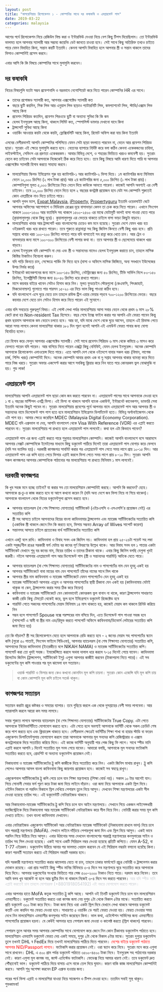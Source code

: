 ```yaml
---
layout: post
title: "মালয়েশিয়ায় রিলোকেশন ১ - কোম্পানির সাথে দর কষাকষি ও এমপ্লয়মেন্ট পাস"
date: 2019-03-22
categories: malaysia
---
```

আগের পর্বে রিলোকেশন নিয়ে রেজিউম বিল্ড করা ও ইন্টারভিউ দেওয়া নিয়ে বেশ কিছু টিপস দিয়েছিলাম। তো ইন্টারভিউ ভালমত হলে আপনার স্যালারী আর সম্ভাব্য জয়েনিং ডেট জানতে চাওয়া হবে। সেই সাথে কিছু অতিরিক্ত তথ্যও চাইতে পারে যেমন বিবাহিত কিনা, সন্তান কয়টি ইত্যাদি। কেননা আপনি বিবাহিত হলে আপনার স্ত্রী ও সন্তান থাকলে তাদের ভিসাও কোম্পানিই প্রসেস করবে।

এবার আসি কি কি বিষয়ে কোম্পানির সাথে মুলামুলি করবেন।

## দর কষাকষি

নিচের বিষয়গুলি যতটা সম্ভব প্রফেশনালি ও ভদ্রভাবে নেগোশিয়েট করে নিতে পারেন কোম্পানির HR এর সাথে।

* তাদের প্রপোজড স্যালারী কত, আপনার এক্সপেক্টেড স্যালারী কত
* বছরে ছুটি কয়দিন, সিক লিভ আর এনুয়াল লিভ ছাড়াও প্যাটারনিটি লিভ, কমপ্যাশনেট লিভ, স্টাডি/এক্সাম লিভ আছে কিনা
* প্রবেশন পিরিয়ড কতদিন, প্রবেশন পিরওডে ছুটি বা অন্যান্য সুবিধা কি কি কম
* হেলথ ইনসুরেন্স আছে কিনা, থাকলে লিমিট কত, স্পেশালিস্ট ডাক্তার দেখানো যাবে কিনা
* ট্রান্সপোর্ট সুবিধা আছে কিনা
* ওয়ার্কিং আওয়ার কয়টা থেকে কয়টা, ফ্লেক্সিবলিটি আছে কিনা, রিমোট অফিস করা যায় কিনা ইত্যাদি

এসবের বেশীরভাগই আপনি কোম্পানির পলিসিতে যেমন সেটা ছাড়া বদলাতে পারবেন না, বেতন আর প্রবেশন পিরিয়ড ছাড়া। সুতরাং এই ক্ষেত্রে মুলামুলি করতে হবে। বেতনের ব্যাপারে নির্দিষ্ট করে বলা কঠিন কেননা একেকজনের চাহিদা, লাইফস্টাইল, সেভিংস এর প্রবণতা একেকরকম। আবার বিভিন্ন দেশে, ও শহরের ভিত্তিতে খরচও কমবেশী হয়। সুতরাং বেতন কত চাইবেন সেটা আপনাকে নিজেকেই ঠিক করে নিতে হবে। তবে কিছু বিষয়ে আমি ধারণা দিতে পারি যা আপনার এক্সপেক্টেড স্যালারী হিসাব করতে সাহায্য করবে।

* মালয়েশিয়ায় স্কিলড ইমিগ্রেশন শুরু হয় ক্যাটাগরি-১ আর ক্যাটাগরি-২ ভিসা দিয়ে। ১ম ক্যাটাগরির জন্য মিনিমাম বেতন ১০,০০০ রিংগিত (২ লাখ টাকা প্রায়) আর ২য় ক্যাটাগরির জন্য ৫,০০০ রিংগিত (১ লাখ টাকা প্রায়)। কোম্পানিগুলা মূলত ৫,০০০ রিংগিতের নিচে বেতন দিয়ে কাউকে আনতে পারেনা। কাজেই আপনি অবশ্যই এর বেশী চাইবেন। তবে ১০,০০০ রিংগিত বেতন দিতে হলে ২ বছরের কনট্রাক্ট প্রয়োজন হবে যেটা সব কোম্পানি শুরুতেই কোন এমপ্লয়ীকে নাও দিতে চাইতে পারে।
* আপনি গুগল ম্যাপ, [Expat Malaysia](https://www.expat.com/forum/viewforum.php?id=193), [iProperty](https://www.iproperty.com.my), [Propertyguru](https://www.propertyguru.com.my) ইত্যাদি ওয়েবসাইট ঘেটে আপনার অফিসের আশেপাশে ও মিডিয়াম রেঞ্জের দূরে বাসাভাড়া কেমন তা চেক করে নিতে পারেন। এখানে সিংগেল থাকলে ১০০০-১৫০০ আর ফ্যামিলি সহ থাকলে ১৫০০-২৫০০ এর মাঝে মোটামুটি ভালই বাসা পাওয়া যেতে পারে (কুয়ালালুমপুর থেকে কিছু দূরে)। কুয়ালালুমপুর এর ভেতরে থাকতে চাইলে বাসা ভাড়া কিছুটা বাড়বে।
* মালয়েশিয়ায় খাবার আর ট্রান্সপোর্ট খরচ বাংলাদেশের চেয়েও কম মনে হয়েছে। সুতরাং দেশে যেমন খরচ হত ওইরকমই খরচ ধরে রাখতে পারেন। তবে শুরুতে রান্নাবান্না সহ কিছু জিনিস কিনতে বেশী কিছু খরচ হবে। প্রতি সপ্তাহে খাবার খরচ ১০০-২০০ রিংগিত লাগতে পারে যদি বাসাতেই সব রান্না করে খেতে চান। আর ট্রেন ও বাসভাড়ার জন্য মাসে ১০০-৩০০ রিংগিতের বেশী লাগার কথা না। তবে আপনার স্ত্রী ও ছেলেমেয়ে থাকলে খরচ বাড়বে।
* হেলথ ইনসুরেন্স যদি কোম্পানি না দেয় এবং স্ত্রী ও সন্তানদের নামেও হেলথ ইনসুরেন্স করাতে চান, তাহলে মাসিক কিস্তির টাকাটাও বিবেচনা করুন।
* যদি গাড়ি কিনতে চান, সেক্ষেত্রে পার্কিং ফি দিতে হবে (বাসা ও অফিসে মাসিক কিস্তিতে, অন্য সবখানে ইউসেজের উপর নির্ভর করে)
* ইন্টারনেট কানেকশনের জন্য মাসে ১০০-১৫০ রিংগিত, নেটফ্লিক্সের জন্য ৫০ রিংগিত, টিভি সার্ভিস নিলে ৮০-১৫০ রিংগিত, ইলেক্ট্রিসিটি বিলের জন্য ৪০-৫০ রিংগিত ধরে রাখতে পারেন।
* মাসে কয়বার বাইরে খাবেন সেটাও হিসাব করে নিন। মূলত ফুডচেইন স্টোরগুলো (কেএফসি, পিৎজাহাট, মিকডোনাল্ডস) গুলোতে পার পারসন ১৫-২০ এর নিচে ভাল কিছু পাওয়া কঠিন হবে।
* যদি বাংলাদেশে এসে ঘুরে যেতে চান তাহলে রাউন্ড ট্রিপ এয়ার ফেয়ার পড়বে ৭০০-১২০০ রিংগিতের ভেতর। বছরে কয়বার দেশে যেতে চান সেটাও হিসাব করে নিতে পারেন এই সুযোগে।

এবার বলি সবচেয়ে গুরুত্বপূর্ণ বিষয়। এই পোস্ট লেখা পর্যন্ত মালয়েশিয়ায় আসা সবার বেতন থেকে প্রথম ৬ মাস ২৮% কেটে রাখা হয় Non-resident Tax হিসেবে। বছর শেষে ট্যাক্স ফাইল করার পর আপনি এটা ফেরত পাবেন কিন্তু প্রথম ছয়মাস আপনাকে কম বেতনে চলতে হবে। আর হ্যা, যদি মাঝে দেশে থেকে ঘুরে আসেন, তাহলে এই রিফান্ড পেতে আরো সময় লাগবে কেননা মালয়েশিয়া থাকার ১৮০ দিন পূরণ হলেই আপনি এই এমাউন্ট ফেরত পাবার জন্য যোগ্য বিবেচিত হবেন।

তো হিসাব করে ফেলুন আপনার এক্সপেক্টেড স্যালারী। সেই সাথে প্রবেশন পিরিয়ড ৬ মাস থেকে কমিয়ে ৩ মাসও করে ফেলতে পারেন যদি পারেন। আর বাগিয়ে নিতে পারেন এক্সট্রা কিছু বেনিফিট, যেমন হেলথ ইনসুরেন্স। অনেক কোম্পানি আপনাকে রিলোকেশন এলাওয়েন্স দিতে পারে। এতে আপনি দেশ থেকে ওইদেশে যাবার সকল খরচ (বিমান, লাগেজ চার্জ, শিপিং খরচ) কোম্পানিই দিবে। অনেক কোম্পানি আবার প্রথম এক বা দু সপ্তাহ আপনার থাকার ব্যাবস্থা করে দিতে পারে নিজ খরচে। সুতরাং অফার একসেপ্ট করার আগে সবকিছু ক্লিয়ার করে নিন যাতে পরে কোনরকম ভুল বোঝাবুঝি না হয়। গুড লাক!

## এমপ্লয়মেন্ট পাস

মালয়েশিয়ায় আপনি এমপ্লয়মেন্ট পাস ছাড়া কোন জব করতে পারবেন না। এমপ্লয়মেন্ট পাসের সাথে আপনাকে দেওয়া হবে ১ বা ২ বছরের মাল্টিপল এনট্রি ভিসা। এই ভিসা না থাকলে আপনি ব্যাংক একাউন্ট, ইন্টারনেট কানেকশন, ডাক্তারি সেবা ইত্যাদি অনেক কিছুই পাবেন না। সুতরাং মালয়েশিয়ায় প্রবেশের পূর্বে আপনার নামে এমপ্লয়মেন্ট পাস আর আপনার স্ত্রী ও সন্তানদের নামে ডিপেন্ডেন্ট পাস পাশ হতে হবে মালয়েশিয়ান ইমিগ্রেশন ডিপার্টমেন্ট হতে। বিভিন্ন অর্গানাইজেশন থেকে এটা পাশ হয়। আমার ক্ষেত্রে করেছিল MDEC (Malaysia Digital Economy Corporation). MDEC যদি এপ্রুভাল না দেয়, আপনি বাংলাদেশ থেকে Visa With Reference (VDR) এর এপ্লাই করতে পারবেন না। সুতরাং মালয়েশিয়ায় পা রাখতে হলে এমপ্লয়মেন্ট পাস লাগবেই। কথা হল এটা কিভাবে পাবেন?

এমপ্লয়মেন্ট পাস এর জন্য এপ্লাই করতে পারে শুধুমাত্র মালয়েশিয়ান কোম্পানি। কাজেই আপনি বাংলাদেশে বসে আরামসে আপনার নেক্সট কোম্পানিকে ইমেইলের মাধ্যমে কিছু ডকুমেন্ট পাঠিয়ে দিলেই তারা এমপ্লয়মেন্ট পাস যোগাড় করে ফেলবে (যদি সব ভ্যালিড হয়)। দরকারী কাগজপত্র সাবমিট করার পর এমপ্লয়মেন্ট পাস পেতে সময় লাগে প্রায় ১০-১৫ দিন। আর এমপ্লয়মেন্ট পাস এর কপি হাতে পেয়ে ভিসার এপ্লাই করলে ভিসা পেতে সময় লাগে প্রায় ৮-১০ দিন। সুতরাং আপনি সকল কাগজপত্র আপনার কোম্পানিকে পাঠানোর পর মালয়েশিয়ায় পা রাখতে মিনিমাম ১ মাস লাগবেই।

## দরকারী কাগজপত্র

কি খুব সহজ মনে হচ্ছে তাইনা? যা করার সব তো মালয়েশিয়ান কোম্পানিই করছে। আপনি কি করবেন? হেহে। আপনাকে প্র-চু-র কাজ করতে হবে যা আগে কখনো করেন নি (যদি অন্য দেশে জব ভিসা নিয়ে না গিয়ে থাকেন)। আপনাকে বাংলাদেশ থেকে নিচের ডকুমেন্টগুলা প্রসেস করতে হবে।

* আপনার ব্যাচেলরস (বা শেষ শিক্ষাগত যোগ্যতার) সার্টিফিকেট (এইচএসসি ও এসএসসি'র প্রয়োজন নেই) এর সত্যায়িত কপি
* স্ত্রী সহ আসতে চাইলে আপনাদের বিয়ের বাংলা কাবিননামার ট্রান্সলেশন এবং ম্যারেজ সার্টিফিকেটের সত্যায়িত কপি (একাধিক স্ত্রী থাকলে জেনে নিন কি করতে হবে, ভিসায় সম্ভবত Array of Wives সাপোর্ট করেনা)
* সন্তানসহ আসতে চাইলে প্রত্যেকের বার্থ সার্টিফিকেটের সত্যায়িত কপি

এখানে একটু বলে রাখি। কাবিননামা ও বিবাহ সনদ এক জিনিস নয়। কাবিননামা হল প্রায় ২৫-২৬টা পয়েন্ট সহ লম্বা একটা সবুজ/নীল রঙের সরকারী ফর্ম যেটায় বর কনের পূর্ণ বিবরণের উল্লেখ থাকে। আর বিবাহ সনদ হল ১ পাতার একটা সার্টিফিকেট যেখানে শুধু বর কনের নাম, বিয়ের তারিখ ও তাদের ঠিকানা থাকে। এবার কিছু জিনিস বলছি যেগুলা খুবই জরুরী। নইলে আপনার এমপ্লয়মেন্ট পাস আর ডিপেন্ডেন্ট পাস (স্ত্রী ও সন্তানদের পারমিট) আটকে যেতে পারে।

* আপনার ব্যাচেলরস (বা শেষ শিক্ষাগত যোগ্যতার) সার্টিফিকেটের নাম ও পাসপোর্টের নাম যেন হুবহু একই হয়
* আপনার সার্টিফিকেটে বাবা মায়ের নাম যেন পাসপোর্টে তাঁদের নামের সাথে মিল থাকে
* আপনার স্ত্রীর নাম কাবিননামা ও ম্যারেজ সার্টিফিকেটে যেমন পাসপোর্টেও যেন হুবহু একই হয়
* ম্যারেজ সার্টিফিকেটে আপনার এড্রেস ও আপনার পাসপোর্টের স্থায়ী ঠিকানা যেন একই হয় (কাবিননামায় যেটাই থাকুক না কেন, ট্রান্সলেশন করার সময় ঠিক করে নিয়েন)
* কাবিননামা ও ম্যারেজ সার্টিফিকেটে যেন কোনভাবেই কোনরকম ভুল বানান না থাকে, কারণ ট্রান্সলেশন সাধারণত কাজী রেডি কিছু টেমপ্লেট থেকেই করে, ভুল হলে ইমিগ্রেশনে ডকুমেন্ট রিজেক্টেড হবে
* পারমিট পেতে সকলের পাসপোর্টের মেয়াদ মিনিমাম ১৪ মাস থাকতে হয়, কাজেই মেয়াদ কম থাকলে রিনিউ করিয়ে নিন
* সম্ভব হলে পাসপোর্টে Spouse বক্সে পরষ্পরের নাম বসিয়ে দিন, এতে ডিপেন্ডেন্ট পাস পাওয়া সহজ হবে (পাসপোর্ট এ স্বামী বা স্ত্রীর নাম এড/রিমুভ করতে পাসপোর্ট অফিসে কাবিননামা/ডিভোর্স লেটারের সত্যায়িত কপি জমা দিতে হয়)

তো কি দাঁড়াল? স্ত্রী সহ রিলোকেশনে যেতে হলে আপনাকে রেডি করতে হবে - ২ জনের মেয়াদ সহ পাসপোর্টের স্ক্যান কপি (পুরো ৫০ পাতাই, সিংগেল ফাইলে পিডিএফ), আপনার ব্যাচেলরস (বা শেষ শিক্ষাগত যোগ্যতার) সত্যায়িত কপি, আপনাদের বিয়ের কাবিননামা (ইংরেজীতে বলে NIKAH NAMA) ও ম্যারেজ সার্টিফিকেটের সত্যায়িত কপি। পাসপোর্ট করা তো খুবই সহজ। ইমার্জেন্সিতে করলে অথবা দালাল ধরে করলে ৭-১৫ দিনেই পেয়ে যাবেন। কাবিননামা রিলেটেড জিনিস (ট্রান্সলেশন, সার্টিফিকেট ইসু) এগুলা আপনার কাজীই করবেন (টাকাপয়সা নিতে পারে)। এই সব ডকুমেন্টের মূল কপি পাওয়ার পর মূল ঝামেলা হল সত্যায়ন।

> ওয়ার্ক পারমিট ও ভিসার জন্য কেও কখনো কোনদিন মূল কপি চায়না। সুতরাং কোন এজেন্সি যদি মূল কপি চায় বা কোন কোম্পানি মূল কপি চাইলে সতর্ক থাকুন।

## কাগজপত্র সত্যায়ন

সত্যায়ন করাটা প্রচুর কষ্টকর ও সময়ের ব্যাপার। তবে গুছিয়ে করলে এক থেকে দুসপ্তাহের বেশী সময় লাগবেনা। আর প্যারালালি করলে আরো কম সময় লাগবে।

সবার শুরুতে লাগবে আপনার ব্যাচেলরস (বা শেষ শিক্ষাগত যোগ্যতার) সার্টিফিকেটের True Copy. এটা পেতে আপনাকে ইউনিভার্সিটিতে যোগাযোগ করতে হবে। এটা পেতে হলে অবশ্যই আপনাকে ভার্সিটি থেকে সকল ক্রেডিট শেষ করে পাশ করতে হবে এবং ক্লিয়ারেন্স থাকতে হবে। বেশীরভাগ ক্ষেত্রেই ভার্সিটির শিক্ষা শাখা বা হায়ার স্টাডি বা ফরেন এজুকেশন ডিপার্টমেন্টগুলায় যোগাযোগ করলে তারা আপনাকে আপনার মূল সনদের কপি রেজিস্ট্রারার ও এক্সাম কনট্রোলারকে দিয়ে সত্যায়িত করিয়ে দিবে। এই কাজে ভার্সিটি অনুযায়ী পার পেজ কিছু ফি লাগে। সাথে স্পীড মানি এপ্লাই করলে আপনি ১ দিনেই সত্যায়িত মূল সনদ পেয়ে যাবেন। আবারো বলছি, আপনাকে মূল সনদের ফটোকপি সত্যায়িত করতে হবে, গ্রেডশিট বা অন্যান্য ডকুমেন্টস প্রয়োজন নেই।

নিকাহনামা ও ম্যারেজ সার্টিফিকেটের ট্রু কপি কাজীকে দিয়ে সত্যায়িত করে নিন। একটা জিনিস মাথায় রাখুন। ট্রু কপি পেলেও আপনার আসল বাংলা কাবিননামা কিছু জায়গায় প্রয়োজন হবে। কাজেই সব স্বযত্নে রাখুন।

এজুকেশনাল সার্টিফিকেটের ট্রু কপি পেয়ে চলে যান শিক্ষা মন্ত্রণালয়ে (শিক্ষা বোর্ড নয়)। সকাল ১০ টার আগেই যান। গিয়ে সোনালী সেবার ফর্ম পূরণ করে টাকা জমা দিয়ে লাইনে দাঁড়ান। ওরা জমা নিয়ে আপনাকে একটা স্লিপ দিবে। ওইদিন বিকালে বা পরদিন বিকালে স্লিপ দেখিয়ে পেপারস তুলে নিয়ে আসুন। দেখবেন শিক্ষা মন্ত্রণালয়ের একটা সীল দেওয়া হয়েছে তারিখ সহ। এই ডকুমেন্টটি নোটারাইজড থাকবে।

 আর নিকাহনামা-ম্যারেজ সার্টিফিকেটের ট্রু কপি নিয়ে চলে যান আইন মন্ত্রণালয়ে। সেখানে গিয়ে একজন লাইসেন্সধারী ম্যাজিস্ট্রেটকে দিয়ে নিকাহনামা আর ম্যারেজ সার্টিফিকেট নোটারাইজড করে সীল নিয়ে নিন। নোটারী করার সময় মূল কপি দেখতে চাইবে। তখন বাংলা কাবিননামা দেখাবেন।

এবার নোটারাইজড এজুকেশন সার্টিফিকেট আর নোটারাইজড ম্যারেজ সার্টিফিকেট (নিকাহনামা রাখলে ভাল) নিয়ে চলে যান পররাষ্ট্র মন্ত্রণালয়ে (MoFA). সেখানে লাইনে দাঁড়িয়ে পেপারগুলা জমা দিন এবং স্লিপ নিয়ে আসুন। একই ভাবে পরদিন গিয়ে উঠিয়ে নিয়ে আসুন। এবার উঠানোর সময় দেখবেন বাংলাদেশের পররাষ্ট্র মন্ত্রণালয়ের কনসুলারের সাইন ও তারিখ সহ সিল দেওয়া হয়েছে। একই সাথে একটি সিরিয়াল নম্বর দেওয়া হয়েছে প্রতিটি কপিতে। যেমন A-52, বা T-77 এইরকম। ডকুমেন্টস উঠিয়ে আনার পর ভালমত খেয়াল করবেন যে এই সিরিয়াল নম্বরটা বসানো হয়েছৈ কিনা। কারণ পরবর্তী সত্যায়ন করতে এই সিরিয়াল নম্বরটি দরকার হবে।

যদি সরকারী মন্ত্রণালয়ে সত্যায়িত করার ঝামেলায় যেতে না চান, তাহলে ঢাকার ফার্মগেটে প্রচুর নোটারী ও ট্রান্সলেশন করার দোকান রয়েছে। এরা প্রায় সবাইই কিছু স্পীড মানির বিনিময়ে ৩-৪ দিনে সব মন্ত্রণালয়ে ঘুরে সত্যায়িত করে আপনাকে দিয়ে দিবে। আপনার ডকুমেন্টের সংখ্যার ভিত্তিতে পার পেজ ৫০০-২০০০ টাকাও নিতে পারে। দরদাম করে নিবেন। তবে আমি বলব খুব আর্জেন্ট না হলে আর ছুটির দিন না থাকলে নিজেই ৩-৪ দিনে সব করতে পারবেন। <span style="color: #c2c6cc">আর যদি স্পীড মানি এপ্লাই করতেই চান তাহলে মোশাররফ (+8801918054192) এই নম্বরে যোগাযোগ করতে পারেন।</span>

এবার আপনার হাতে MoFA কতৃক সত্যায়িত ট্রু কপি আছে। আপনি ওই তিনটি ডকুমেন্ট নিয়ে চলে যান মালয়েশিয়ান এমব্যাসীতে। ডকুমেন্ট সত্যায়িত করতে ওরা কাগজ জমা নেয় দুপুর ২টা থেকে বিকাল ৫টার মাঝে। সত্যায়িত করতে প্রতি ডকুমেন্ট ৩০০ টাকা করে নিবে। টাকা জমা নিয়ে ওরা একটা স্লিপ দিবে যেখানে লেখা থাকবে আপনার ডকুমেন্ট কতটি এবং কয়দিন পর ফেরত দেওয়া হবে। সাধারণত ৫ ওয়ার্কিং ডে পরই ফেরত দেওয়া হয়। ফেরত নেওয়ার সময় দেখে নিন মালয়েশিয়ান এমব্যাসীর কনসুলার সাইন করেছেন কিনা। ভাল কথা, এটেস্টেশন সার্ভিসের জন্য এমব্যাসীতে পাসপোর্টের প্রয়োজন হয়না। যে কেউই আপনার হয়ে পেপারস জমা দেওয়া ও কালেক্ট করতে (স্লিপ থাকলে) পারবেন।

পেপারস তুলে আনার সময় আপনার কোম্পানির সাথে যোগাযোগ করে জেনে নিন কোন ঠিকানায় ডকুমেন্টস পাঠাতে হবে। মালয়েশিয়ান এমব্যাসি ডকুমেন্ট ফেরত দেয় একই সময়ে, দুপুর ২টা থেকে বিকাল ৫টার মাঝে। সুতরাং দুপুরে ডকুমেন্টস তুলে তখনই DHL ব FedEx দিয়ে তখনই মালয়েশিয়ায় পাঠিয়ে দিতে পারবেন। <span style="color:red">দেশের বাইরে ডকুমেন্ট পাঠাতে আপনার NID/Passport লাগবে।</span> ফটোকপি করার প্রয়োজন নেই। ওরা স্ক্যান করে নিবে। সুতরাং মনে করে এগুলা সাথে রাখবেন। DHL এ ৫০০ গ্রাম পর্যন্ত ডকুমেন্ট পাঠাতে ৩৫০০-৪৫০০ টাকা নিবে। ইনসুরেন্স সহ পাঠানোর দরকার নেই। কারণ এগুলা মূল কাগজ নয়, জাস্ট এটেস্টেড ফটোকপি। ফেডেক্স নিয়ে আমার ধারণা নেই। তবে ডকুমেন্ট দ্রুত পৌঁছানোই ভাল। ডকুমেন্ট পাঠিয়ে দিয়ে বাসায় এসে নাকে তেল দিয়ে ঘুমান। কারণ বাকি কাজ মালয়েশিয়ান কোম্পানিই করবে। আপনি শুধু অপেক্ষা করবেন EP এপ্রুভ হওয়ার জন্য।

পরের পর্বে ভিসা এপ্লাই ও মালয়েশিয়া যাওয়া নিয়ে সাজেশন ও টিপস দেওয়া হবে। ততদিন সবাই সুস্থ থাকুন। শুভকামনা!
